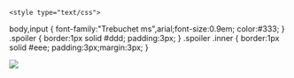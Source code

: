     <style type="text/css">
body,input
    {
    font-family:"Trebuchet ms",arial;font-size:0.9em;
    color:#333;
    }
.spoiler
    {
    border:1px solid #ddd;
    padding:3px;
    }
.spoiler .inner
    {
    border:1px solid #eee;
    padding:3px;margin:3px;
    }
    </style>
    <script type="text/javascript">
function showSpoiler(obj)
    {
    var inner = obj.parentNode.getElementsByTagName("div")[0];
    if (inner.style.display == "none")
        inner.style.display = "";
    else
        inner.style.display = "none";
    }
    </script>

<div class="spoiler">
    <img onclick="showSpoiler(this);" src="https://pbs.twimg.com/profile_images/858514627/eppaa_bigger.jpg" />
    <div class="inner" style="display:none;">
    This is a spoiler!
    </div>
</div>
